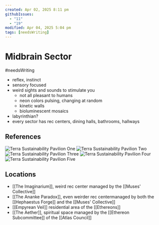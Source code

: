 ```yaml
---
created: Apr 02, 2025 8:11 pm
githubIssues:
  - "11"
  - "19"
modified: Apr 04, 2025 5:04 pm
tags: [needsWriting]
---
```


# Midbrain Sector

#needsWriting 
- reflex, instinct
- sensory focused
- weird sights and sounds to stimulate you
	- not all pleasant to humans
	- neon colors pulsing, changing at random
	- kinetic walls
	- bioluminescent mosaics
- labyrinthian?
- every sector has rec centers, dining halls, bathrooms, hallways

## References

![Terra Sustainability Pavilion One](https://www.edenproject.com/sites/default/files/styles/16_9_media_large/public/2021-06/terra-pavilion-dubai7.jpeg?h=d4181ece&itok=2NyMpJ2W)
![Terra Sustainability Pavilion Two](https://www.edenproject.com/sites/default/files/styles/16_9_media_large/public/2021-06/terra-pavilion-dubai9.jpeg?h=56d0ca2e&itok=RNVf1jVb)![Terra Sustainability Pavilion Three](https://www.edenproject.com/sites/default/files/styles/16_9_media_large/public/2021-06/terra-pavilion-dubai6.jpeg?h=56d0ca2e&itok=d2TvLxkt)
![Terra Sustainability Pavilion Four](https://www.edenproject.com/sites/default/files/styles/16_9_media_large/public/2021-06/terra-pavilion-dubai2.jpeg?h=56d0ca2e&itok=saGkaU_y)![Terra Sustainability Pavilion Five](https://www.edenproject.com/sites/default/files/styles/16_9_media_large/public/2021-06/terra-pavilion-dubai3.jpeg?h=56d0ca2e&itok=K8L3rzgU)

## Locations

- [[The Imaginarium]], weird rec center managed by the [[Muses' Collective]]
- [[The Ananke Paradox]], even weirder rec centermanaged by both the [[Hephaestus Forge]] and the [[Muses' Collective]]
- [[Empyrean Veil]] residential area of the [[Ethereons]]
- [[The Aether]], spiritual space managed by the [[Ethereon Subcommittee]] of the [[Atlas Council]]